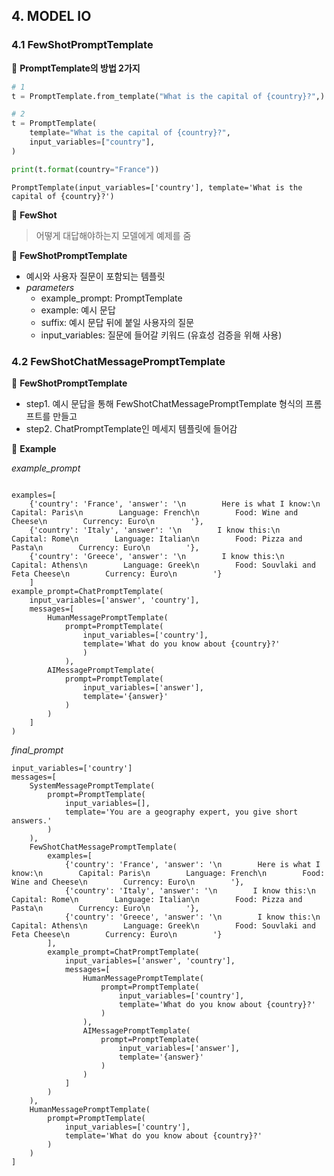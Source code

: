 ## 4. MODEL IO

### 4.1 FewShotPromptTemplate

📌 **PromptTemplate의 방법 2가지**

```python
# 1
t = PromptTemplate.from_template("What is the capital of {country}?",)

# 2
t = PromptTemplate(
    template="What is the capital of {country}?",
    input_variables=["country"],
)

print(t.format(country="France"))
```

```
PromptTemplate(input_variables=['country'], template='What is the capital of {country}?')
```

👀 **FewShot**

> 어떻게 대답해야하는지 모델에게 예제를 줌

📍 **FewShotPromptTemplate**

- 예시와 사용자 질문이 포함되는 템플릿
- _parameters_
  - example_prompt: PromptTemplate
  - example: 예시 문답
  - suffix: 예시 문답 뒤에 붙일 사용자의 질문
  - input_variables: 질문에 들어갈 키워드 (유효성 검증을 위해 사용)

### 4.2 FewShotChatMessagePromptTemplate

📍 **FewShotPromptTemplate**

- step1. 예시 문답을 통해 FewShotChatMessagePromptTemplate 형식의 프롬프트를 만들고
- step2. ChatPromptTemplate인 메세지 템플릿에 들어감

🌈 **Example**

_example_prompt_

```

examples=[
    {'country': 'France', 'answer': '\n        Here is what I know:\n        Capital: Paris\n        Language: French\n        Food: Wine and Cheese\n        Currency: Euro\n        '},
    {'country': 'Italy', 'answer': '\n        I know this:\n        Capital: Rome\n        Language: Italian\n        Food: Pizza and Pasta\n        Currency: Euro\n        '},
    {'country': 'Greece', 'answer': '\n        I know this:\n        Capital: Athens\n        Language: Greek\n        Food: Souvlaki and Feta Cheese\n        Currency: Euro\n        '}
    ]
example_prompt=ChatPromptTemplate(
    input_variables=['answer', 'country'],
    messages=[
        HumanMessagePromptTemplate(
            prompt=PromptTemplate(
                input_variables=['country'],
                template='What do you know about {country}?'
                )
            ),
        AIMessagePromptTemplate(
            prompt=PromptTemplate(
                input_variables=['answer'],
                template='{answer}'
            )
        )
    ]
)
```

_final_prompt_

```
input_variables=['country']
messages=[
    SystemMessagePromptTemplate(
        prompt=PromptTemplate(
            input_variables=[],
            template='You are a geography expert, you give short answers.'
        )
    ),
    FewShotChatMessagePromptTemplate(
        examples=[
            {'country': 'France', 'answer': '\n        Here is what I know:\n        Capital: Paris\n        Language: French\n        Food: Wine and Cheese\n        Currency: Euro\n        '},
            {'country': 'Italy', 'answer': '\n        I know this:\n        Capital: Rome\n        Language: Italian\n        Food: Pizza and Pasta\n        Currency: Euro\n        '},
            {'country': 'Greece', 'answer': '\n        I know this:\n        Capital: Athens\n        Language: Greek\n        Food: Souvlaki and Feta Cheese\n        Currency: Euro\n        '}
        ],
        example_prompt=ChatPromptTemplate(
            input_variables=['answer', 'country'],
            messages=[
                HumanMessagePromptTemplate(
                    prompt=PromptTemplate(
                        input_variables=['country'],
                        template='What do you know about {country}?'
                    )
                ),
                AIMessagePromptTemplate(
                    prompt=PromptTemplate(
                        input_variables=['answer'],
                        template='{answer}'
                    )
                )
            ]
        )
    ),
    HumanMessagePromptTemplate(
        prompt=PromptTemplate(
            input_variables=['country'],
            template='What do you know about {country}?'
        )
    )
]
```
